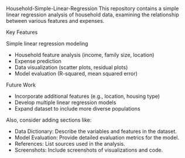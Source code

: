 Household-Simple-Linear-Regression
This repository contains a simple linear regression analysis of household data, examining the relationship between various features and expenses.

Key Features

Simple linear regression modeling
- Household feature analysis (income, family size, location)
- Expense prediction
- Data visualization (scatter plots, residual plots)
- Model evaluation (R-squared, mean squared error)


Future Work
- Incorporate additional features (e.g., location, housing type)
- Develop multiple linear regression models
- Expand dataset to include more diverse populations

Also, consider adding sections like:
- Data Dictionary: Describe the variables and features in the dataset.
- Model Evaluation: Provide detailed evaluation metrics for the model.
- References: List sources used in the analysis.
- Screenshots: Include screenshots of visualizations and code.
